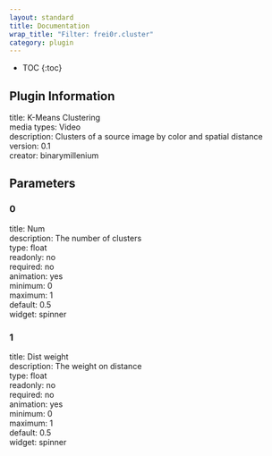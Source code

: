```yaml
---
layout: standard
title: Documentation
wrap_title: "Filter: frei0r.cluster"
category: plugin
---
```

* TOC
{:toc}

## Plugin Information

title: K-Means Clustering  
media types:
Video  
description: Clusters of a source image by color and spatial distance  
version: 0.1  
creator: binarymillenium  

## Parameters

### 0

title: Num    
description:
The number of clusters  
type: float  
readonly: no  
required: no  
animation: yes  
minimum: 0  
maximum: 1  
default: 0.5  
widget: spinner  

### 1

title: Dist weight    
description:
The weight on distance  
type: float  
readonly: no  
required: no  
animation: yes  
minimum: 0  
maximum: 1  
default: 0.5  
widget: spinner  

